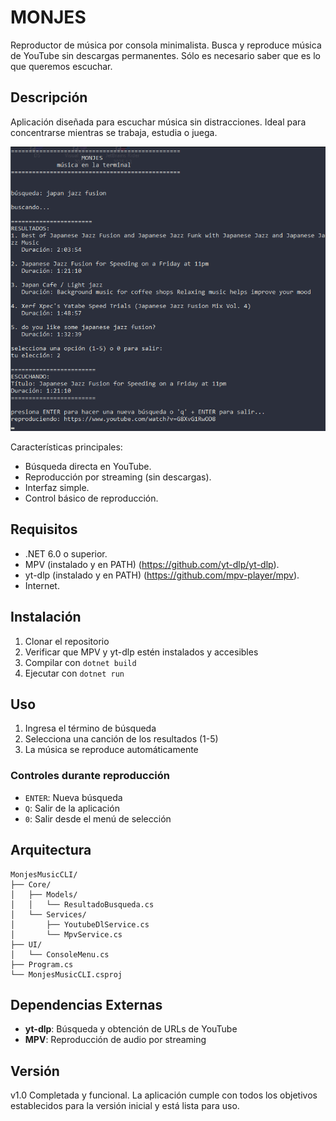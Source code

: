 ﻿# MONJES

Reproductor de música por consola minimalista. Busca y reproduce música de YouTube sin descargas permanentes. Sólo es necesario saber que es lo que queremos escuchar.

## Descripción

Aplicación diseñada para escuchar música sin distracciones. Ideal para concentrarse mientras se trabaja, estudia o juega.

![MONJES en funcionamiento](docs/screenshot.png)

Características principales:
- Búsqueda directa en YouTube.
- Reproducción por streaming (sin descargas).
- Interfaz simple.
- Control básico de reproducción.

## Requisitos

- .NET 6.0 o superior.
- MPV (instalado y en PATH) (https://github.com/yt-dlp/yt-dlp).
- yt-dlp (instalado y en PATH) (https://github.com/mpv-player/mpv).
- Internet.

## Instalación

1. Clonar el repositorio
2. Verificar que MPV y yt-dlp estén instalados y accesibles
3. Compilar con `dotnet build`
4. Ejecutar con `dotnet run`

## Uso

1. Ingresa el término de búsqueda
2. Selecciona una canción de los resultados (1-5)
3. La música se reproduce automáticamente

### Controles durante reproducción

- `ENTER`: Nueva búsqueda
- `Q`: Salir de la aplicación
- `0`: Salir desde el menú de selección

## Arquitectura

```
MonjesMusicCLI/
├── Core/
│   ├── Models/
│   │   └── ResultadoBusqueda.cs
│   └── Services/
│       ├── YoutubeDlService.cs
│       └── MpvService.cs
├── UI/
│   └── ConsoleMenu.cs
├── Program.cs
└── MonjesMusicCLI.csproj
```

## Dependencias Externas

- **yt-dlp**: Búsqueda y obtención de URLs de YouTube
- **MPV**: Reproducción de audio por streaming

## Versión

v1.0 Completada y funcional. La aplicación cumple con todos los objetivos establecidos para la versión inicial y está lista para uso.
